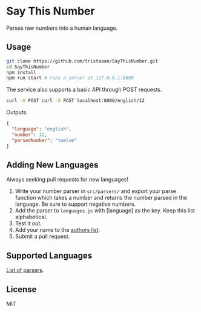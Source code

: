 # Say This Number
Parses raw numbers into a human language.

## Usage

```bash
git clone https://github.com/tristaaan/SayThisNumber.git
cd SayThisNumber
npm install
npm run start # runs a server at 127.0.0.1:8000
```

The service also supports a basic API through POST requests.
```bash
curl -X POST curl -X POST localhost:8000/english/12
```

Outputs:
```json
{
  "language": "english",
  "number": 12,
  "parsedNumber": "twelve"
}
```

## Adding New Languages

Always seeking pull requests for new languages!

1. Write your number parser in `src/parsers/` and export your parse function which takes a number and returns the number parsed in the language. Be sure to support negative numbers.
2. Add the parser to `languages.js` with [language] as the key. Keep this list alphabetical.
3. Test it out.
4. Add your name to the [authors list](AUTHORS).
5. Submit a pull request.


## Supported Languages

[List of parsers](https://github.com/tristaaan/SayThisNumber/tree/master/src/parsers).

## License

MIT
